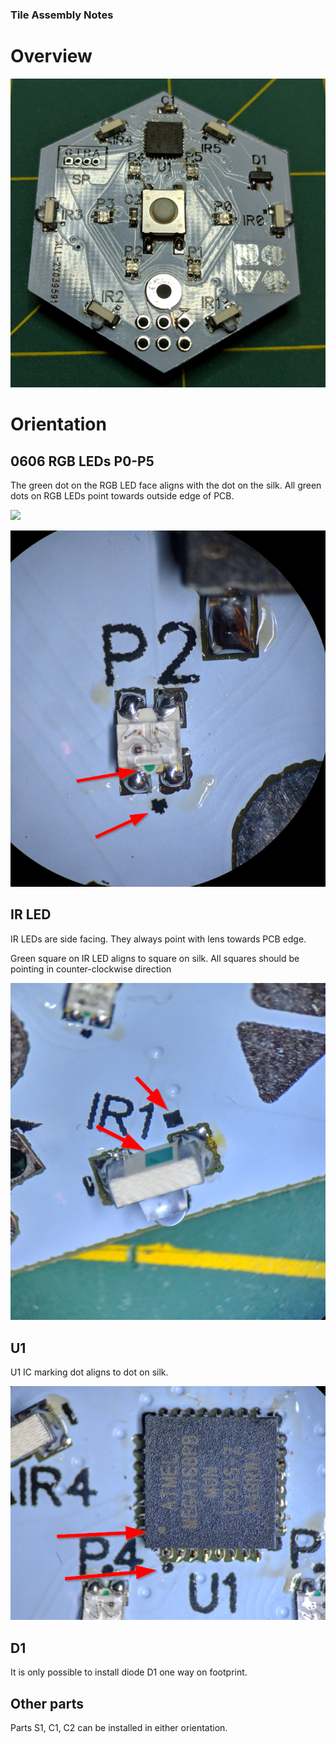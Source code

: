 ### Tile Assembly Notes

# Overview


![](images/Overview.png)

# Orientation

## 0606 RGB LEDs P0-P5

The green dot on the RGB LED face aligns with the dot on the silk. All green dots on RGB LEDs point towards outside edge of PCB.

![](images/RGB-LEDS.jpg)


![](images/RGB-P2.png)


## IR LED

IR LEDs are side facing. They always point with lens towards PCB edge.

Green square on IR LED aligns to square on silk. All squares should be pointing in counter-clockwise direction

![](images/IR1.png)

## U1

U1 IC marking dot aligns to dot on silk.


![](images/U1.png)

## D1 

It is only possible to install diode D1 one way on footprint. 

## Other parts

Parts S1, C1, C2 can be installed in either orientation.

 